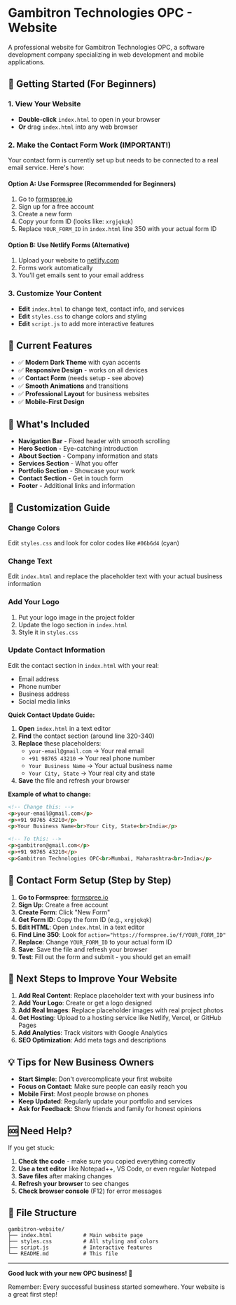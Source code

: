 # Gambitron Technologies OPC - Website

A professional website for Gambitron Technologies OPC, a software development company specializing in web development and mobile applications.

## 🚀 **Getting Started (For Beginners)**

### **1. View Your Website**
- **Double-click** `index.html` to open in your browser
- **Or** drag `index.html` into any web browser

### **2. Make the Contact Form Work (IMPORTANT!)**

Your contact form is currently set up but needs to be connected to a real email service. Here's how:

#### **Option A: Use Formspree (Recommended for Beginners)**
1. Go to [formspree.io](https://formspree.io)
2. Sign up for a free account
3. Create a new form
4. Copy your form ID (looks like: `xrgjqkqk`)
5. Replace `YOUR_FORM_ID` in `index.html` line 350 with your actual form ID

#### **Option B: Use Netlify Forms (Alternative)**
1. Upload your website to [netlify.com](https://netlify.com)
2. Forms work automatically
3. You'll get emails sent to your email address

### **3. Customize Your Content**
- **Edit** `index.html` to change text, contact info, and services
- **Edit** `styles.css` to change colors and styling
- **Edit** `script.js` to add more interactive features

## 🎨 **Current Features**

- ✅ **Modern Dark Theme** with cyan accents
- ✅ **Responsive Design** - works on all devices
- ✅ **Contact Form** (needs setup - see above)
- ✅ **Smooth Animations** and transitions
- ✅ **Professional Layout** for business websites
- ✅ **Mobile-First Design**

## 📱 **What's Included**

- **Navigation Bar** - Fixed header with smooth scrolling
- **Hero Section** - Eye-catching introduction
- **About Section** - Company information and stats
- **Services Section** - What you offer
- **Portfolio Section** - Showcase your work
- **Contact Section** - Get in touch form
- **Footer** - Additional links and information

## 🔧 **Customization Guide**

### **Change Colors**
Edit `styles.css` and look for color codes like `#06b6d4` (cyan)

### **Change Text**
Edit `index.html` and replace the placeholder text with your actual business information

### **Add Your Logo**
1. Put your logo image in the project folder
2. Update the logo section in `index.html`
3. Style it in `styles.css`

### **Update Contact Information**
Edit the contact section in `index.html` with your real:
- Email address
- Phone number
- Business address
- Social media links

**Quick Contact Update Guide:**
1. **Open** `index.html` in a text editor
2. **Find** the contact section (around line 320-340)
3. **Replace** these placeholders:
   - `your-email@gmail.com` → Your real email
   - `+91 98765 43210` → Your real phone number
   - `Your Business Name` → Your actual business name
   - `Your City, State` → Your real city and state
4. **Save** the file and refresh your browser

**Example of what to change:**
```html
<!-- Change this: -->
<p>your-email@gmail.com</p>
<p>+91 98765 43210</p>
<p>Your Business Name<br>Your City, State<br>India</p>

<!-- To this: -->
<p>gambitron@gmail.com</p>
<p>+91 98765 43210</p>
<p>Gambitron Technologies OPC<br>Mumbai, Maharashtra<br>India</p>
```

## 📧 **Contact Form Setup (Step by Step)**

1. **Go to Formspree**: [formspree.io](https://formspree.io)
2. **Sign Up**: Create a free account
3. **Create Form**: Click "New Form"
4. **Get Form ID**: Copy the form ID (e.g., `xrgjqkqk`)
5. **Edit HTML**: Open `index.html` in a text editor
6. **Find Line 350**: Look for `action="https://formspree.io/f/YOUR_FORM_ID"`
7. **Replace**: Change `YOUR_FORM_ID` to your actual form ID
8. **Save**: Save the file and refresh your browser
9. **Test**: Fill out the form and submit - you should get an email!

## 🌟 **Next Steps to Improve Your Website**

1. **Add Real Content**: Replace placeholder text with your business info
2. **Add Your Logo**: Create or get a logo designed
3. **Add Real Images**: Replace placeholder images with real project photos
4. **Get Hosting**: Upload to a hosting service like Netlify, Vercel, or GitHub Pages
5. **Add Analytics**: Track visitors with Google Analytics
6. **SEO Optimization**: Add meta tags and descriptions

## 💡 **Tips for New Business Owners**

- **Start Simple**: Don't overcomplicate your first website
- **Focus on Contact**: Make sure people can easily reach you
- **Mobile First**: Most people browse on phones
- **Keep Updated**: Regularly update your portfolio and services
- **Ask for Feedback**: Show friends and family for honest opinions

## 🆘 **Need Help?**

If you get stuck:
1. **Check the code** - make sure you copied everything correctly
2. **Use a text editor** like Notepad++, VS Code, or even regular Notepad
3. **Save files** after making changes
4. **Refresh your browser** to see changes
5. **Check browser console** (F12) for error messages

## 📁 **File Structure**

```
gambitron-website/
├── index.html          # Main website page
├── styles.css          # All styling and colors
├── script.js           # Interactive features
└── README.md           # This file
```

---

**Good luck with your new OPC business! 🚀**

Remember: Every successful business started somewhere. Your website is a great first step!
